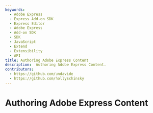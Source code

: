 ```yaml
---
keywords:
  - Adobe Express
  - Express Add-on SDK
  - Express Editor
  - Adobe Express
  - Add-on SDK
  - SDK
  - JavaScript
  - Extend
  - Extensibility
  - API
title: Authoring Adobe Express Content
description:  Authoring Adobe Express Content.
contributors:
  - https://github.com/undavide
  - https://github.com/hollyschinsky
---
```

# Authoring Adobe Express Content
